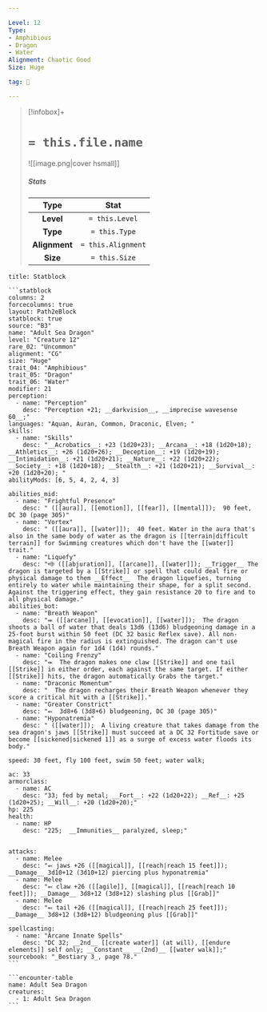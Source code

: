 ```yaml
---

Level: 12
Type:
- Amphibious
- Dragon
- Water
Alignment: Chaotic Good
Size: Huge

tag: 👹

---
```


> [!infobox]+
> #  `= this.file.name`
> ![[image.png|cover hsmall]]
> ##### Stats
> Type | Stat |
> :---:|:---:|
> **Level** | `= this.Level` |
> **Type** | `= this.Type` |
> **Alignment** | `= this.Alignment` |
> **Size** | `= this.Size` |



````ad-info
title: Statblock

```statblock
columns: 2
forcecolumns: true
layout: Path2eBlock
statblock: true
source: "B3"
name: "Adult Sea Dragon"
level: "Creature 12"
rare_02: "Uncommon"
alignment: "CG"
size: "Huge"
trait_04: "Amphibious"
trait_05: "Dragon"
trait_06: "Water"
modifier: 21
perception:
  - name: "Perception"
    desc: "Perception +21; __darkvision__, __imprecise wavesense 60__;"
languages: "Aquan, Auran, Common, Draconic, Elven; "
skills:
  - name: "Skills"
    desc: "__Acrobatics__: +23 (1d20+23); __Arcana__: +18 (1d20+18); __Athletics__: +26 (1d20+26); __Deception__: +19 (1d20+19); __Intimidation__: +21 (1d20+21); __Nature__: +22 (1d20+22); __Society__: +18 (1d20+18); __Stealth__: +21 (1d20+21); __Survival__: +20 (1d20+20); "
abilityMods: [6, 5, 4, 2, 4, 3]

abilities_mid:
  - name: "Frightful Presence"
    desc: " ([[aura]], [[emotion]], [[fear]], [[mental]]);  90 feet, DC 30 (page 305)"
  - name: "Vortex"
    desc: " ([[aura]], [[water]]);  40 feet. Water in the aura that's also in the same body of water as the dragon is [[terrain|difficult terrain]] for Swimming creatures which don't have the [[water]] trait."
  - name: "Liquefy"
    desc: "⬲ ([[abjuration]], [[arcane]], [[water]]); __Trigger__ The dragon is targeted by a [[Strike]] or spell that could deal fire or physical damage to them __Effect__  The dragon liquefies, turning entirely to water while maintaining their shape, for a split second. Against the triggering effect, they gain resistance 20 to fire and to all physical damage."
abilities_bot:
  - name: "Breath Weapon"
    desc: "⬺ ([[arcane]], [[evocation]], [[water]]);  The dragon shoots a ball of water that deals 13d6 (13d6) bludgeoning damage in a 25-foot burst within 50 feet (DC 32 basic Reflex save). All non-magical fire in the radius is extinguished. The dragon can't use Breath Weapon again for 1d4 (1d4) rounds."
  - name: "Coiling Frenzy"
    desc: "⬺  The dragon makes one claw [[Strike]] and one tail [[Strike]] in either order, each against the same target. If either [[Strike]] hits, the dragon automatically Grabs the target."
  - name: "Draconic Momentum"
    desc: "  The dragon recharges their Breath Weapon whenever they score a critical hit with a [[Strike]]."
  - name: "Greater Constrict"
    desc: "⬻  3d8+6 (3d8+6) bludgeoning, DC 30 (page 305)"
  - name: "Hyponatremia"
    desc: " ([[water]]);  A living creature that takes damage from the sea dragon's jaws [[Strike]] must succeed at a DC 32 Fortitude save or become [[sickened|sickened 1]] as a surge of excess water floods its body."

speed: 30 feet, fly 100 feet, swim 50 feet; water walk;

ac: 33
armorclass:
  - name: AC
    desc: "33; fed by metal; __Fort__: +22 (1d20+22); __Ref__: +25 (1d20+25); __Will__: +20 (1d20+20);"
hp: 225
health:
  - name: HP
    desc: "225;  __Immunities__ paralyzed, sleep;"


attacks:
  - name: Melee
    desc: "⬻ jaws +26 ([[magical]], [[reach|reach 15 feet]]); __Damage__ 3d10+12 (3d10+12) piercing plus hyponatremia"
  - name: Melee
    desc: "⬻ claw +26 ([[agile]], [[magical]], [[reach|reach 10 feet]]); __Damage__ 3d8+12 (3d8+12) slashing plus [[Grab]]"
  - name: Melee
    desc: "⬻ tail +26 ([[magical]], [[reach|reach 25 feet]]); __Damage__ 3d8+12 (3d8+12) bludgeoning plus [[Grab]]"

spellcasting:
  - name: "Arcane Innate Spells"
    desc: "DC 32; __2nd__ [[create water]] (at will), [[endure elements]] self only; __Constant__ __(2nd)__ [[water walk]];"
sourcebook: "_Bestiary 3_, page 78."
```

```encounter-table
name: Adult Sea Dragon
creatures:
  - 1: Adult Sea Dragon
```

````


